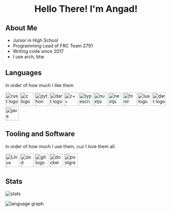 <h1 align="center">Hello There! I'm Angad!</h1>

## About Me

* Junior in High School
* Programming Lead of FRC Team 2791
* Writing code since 2017
* I use arch, btw

## Languages

In order of how much I like them

<div align="left">
  <img
    src="https://cdn.jsdelivr.net/gh/devicons/devicon/icons/rust/rust-original.svg"
    height=42
    alt="rust logo"
  />
  <img
    src="https://cdn.jsdelivr.net/gh/devicons/devicon/icons/c/c-original.svg"
    height=42
    alt="c logo"  
  />
  <img
    src="https://cdn.jsdelivr.net/gh/devicons/devicon/icons/python/python-original-wordmark.svg"
    height=42
    alt="python logo"  
  />
  <img
    src="https://cdn.jsdelivr.net/gh/devicons/devicon/icons/kotlin/kotlin-original-wordmark.svg"
    height=42
    alt="dart logo"  
  />
  <img
    src="https://cdn.jsdelivr.net/gh/devicons/devicon/icons/cplusplus/cplusplus-original.svg"
    height=42
    alt="c++ logo"  
  />
  <img
    src="https://cdn.jsdelivr.net/gh/devicons/devicon/icons/typescript/typescript-original.svg"
    height=42
    alt="typescript logo"  
  />
  <img
    src="https://cdn.jsdelivr.net/gh/devicons/devicon/icons/nuxtjs/nuxtjs-original-wordmark.svg"
    height=42
    alt="nuxtjs logo"  
  />
  <img
    src="https://cdn.jsdelivr.net/gh/devicons/devicon/icons/nextjs/nextjs-original-wordmark.svg"
    height=42
    alt="nextjs logo"  
  />
  <img
    src="https://cdn.jsdelivr.net/gh/devicons/devicon/icons/html5/html5-original-wordmark.svg"
    height=42
    alt="html logo"  
  />
  <img
    src="https://cdn.jsdelivr.net/gh/devicons/devicon/icons/lua/lua-original.svg"
    height=42
    alt="lua logo"  
  />
  <img
    src="https://cdn.jsdelivr.net/gh/devicons/devicon/icons/dart/dart-original-wordmark.svg"
    height=42
    alt="dart logo"  
  />
  <img
    src="https://cdn.jsdelivr.net/gh/devicons/devicon/icons/java/java-original-wordmark.svg"
    height=42
    alt="java logo"  
  />
</div>

## Tooling and Software

In order of how much I use them, cuz I love them all.

<div float="left">
    <img
    src="https://cdn.jsdelivr.net/gh/devicons/devicon/icons/linux/linux-original.svg"
    height=42
    alt="Linux logo"  
  />
  <img
    src="https://avatars.githubusercontent.com/u/79345384"
    height=42
    alt="zed logo"  
  />
  <img
    src="https://cdn.jsdelivr.net/gh/devicons/devicon/icons/git/git-original-wordmark.svg"
    height=42
    alt="git logo"  
  />
  <img
    src="https://cdn.jsdelivr.net/gh/devicons/devicon/icons/docker/docker-original-wordmark.svg"
    height=42
    alt="docker logo"
  />
  <img
    src="https://cdn.jsdelivr.net/gh/devicons/devicon/icons/postgresql/postgresql-original-wordmark.svg"
    height=42
    alt="postgres logo"
  />
</div>

## Stats

  <img
  src="https://github-readme-stats.vercel.app/api?username=onlycs&show_icons=true&theme=dark&hide_rank=true&include_all_commits=true&custom_title=Angad's+Github+Stats"
  alt="stats"
/>

  <img
  src="https://github-readme-stats.vercel.app/api/top-langs?username=onlycs&locale=en&hide_title=false&layout=donut&card_width=320&langs_count=5&theme=dark"
  alt="language graph"
/>
